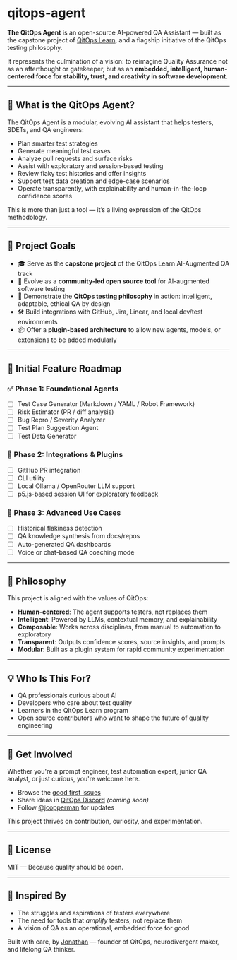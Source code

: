 # qitops-agent

**The QitOps Agent** is an open-source AI-powered QA Assistant — built as the capstone project of [QitOps Learn](https://qitops.dev), and a flagship initiative of the QitOps testing philosophy.

It represents the culmination of a vision: to reimagine Quality Assurance not as an afterthought or gatekeeper, but as an **embedded, intelligent, human-centered force for stability, trust, and creativity in software development**.

---

## 🧠 What is the QitOps Agent?

The QitOps Agent is a modular, evolving AI assistant that helps testers, SDETs, and QA engineers:

- Plan smarter test strategies
- Generate meaningful test cases
- Analyze pull requests and surface risks
- Assist with exploratory and session-based testing
- Review flaky test histories and offer insights
- Support test data creation and edge-case scenarios
- Operate transparently, with explainability and human-in-the-loop confidence scores

This is more than just a tool — it’s a living expression of the QitOps methodology.

---

## 🌱 Project Goals

- 🎓 Serve as the **capstone project** of the QitOps Learn AI-Augmented QA track
- 🚀 Evolve as a **community-led open source tool** for AI-augmented software testing
- 📖 Demonstrate the **QitOps testing philosophy** in action: intelligent, adaptable, ethical QA by design
- 🛠 Build integrations with GitHub, Jira, Linear, and local dev/test environments
- 📦 Offer a **plugin-based architecture** to allow new agents, models, or extensions to be added modularly

---

## 🧩 Initial Feature Roadmap

### ✅ Phase 1: Foundational Agents
- [ ] Test Case Generator (Markdown / YAML / Robot Framework)
- [ ] Risk Estimator (PR / diff analysis)
- [ ] Bug Repro / Severity Analyzer
- [ ] Test Plan Suggestion Agent
- [ ] Test Data Generator

### 🔌 Phase 2: Integrations & Plugins
- [ ] GitHub PR integration
- [ ] CLI utility
- [ ] Local Ollama / OpenRouter LLM support
- [ ] p5.js-based session UI for exploratory feedback

### 🧪 Phase 3: Advanced Use Cases
- [ ] Historical flakiness detection
- [ ] QA knowledge synthesis from docs/repos
- [ ] Auto-generated QA dashboards
- [ ] Voice or chat-based QA coaching mode

---

## 🧠 Philosophy

This project is aligned with the values of QitOps:

- **Human-centered**: The agent supports testers, not replaces them
- **Intelligent**: Powered by LLMs, contextual memory, and explainability
- **Composable**: Works across disciplines, from manual to automation to exploratory
- **Transparent**: Outputs confidence scores, source insights, and prompts
- **Modular**: Built as a plugin system for rapid community experimentation

---

## 💡 Who Is This For?

- QA professionals curious about AI
- Developers who care about test quality
- Learners in the QitOps Learn program
- Open source contributors who want to shape the future of quality engineering

---

## 🤝 Get Involved

Whether you're a prompt engineer, test automation expert, junior QA analyst, or just curious, you're welcome here.

- Browse the [good first issues](https://github.com/jcopperman/qitops-agent/issues)
- Share ideas in [QitOps Discord](#) *(coming soon)*
- Follow [@jcopperman](https://github.com/jcopperman) for updates

This project thrives on contribution, curiosity, and experimentation.

---

## 📜 License

MIT — Because quality should be open.

---

## 🧭 Inspired By

- The struggles and aspirations of testers everywhere
- The need for tools that *amplify* testers, not replace them
- A vision of QA as an operational, embedded force for good

Built with care, by [Jonathan](https://jcopperman.dev) — founder of QitOps, neurodivergent maker, and lifelong QA thinker.
